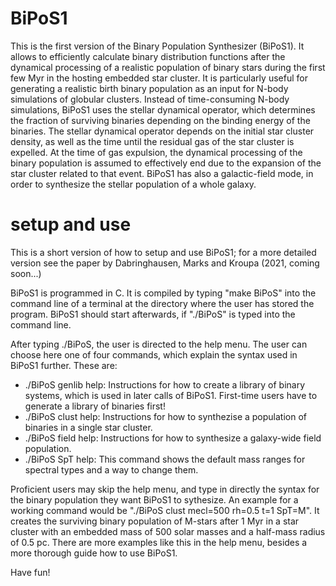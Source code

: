 # BiPoS1
This is the first version of the Binary Population Synthesizer (BiPoS1). It allows to efficiently calculate binary distribution functions after the dynamical processing of a realistic population of binary stars during the first few Myr in the hosting embedded star cluster. It is particularly useful for generating a realistic birth binary population as an input for N-body simulations of globular clusters. Instead of time-consuming N-body simulations, BiPoS1 uses the stellar dynamical operator, which determines the fraction of surviving binaries depending on the binding energy of the binaries. The stellar dynamical operator depends on the initial star cluster density, as well as the time until the residual gas of the star cluster is expelled.  At the time of gas expulsion, the dynamical processing of the binary population is assumed to effectively end due to the expansion of the star cluster related to that event. BiPoS1 has also a galactic-field mode, in order to synthesize the stellar population of a whole galaxy.

# setup and use

This is a short version of how to setup and use BiPoS1; for a more detailed version see the paper by Dabringhausen, Marks and Kroupa (2021, coming soon...)

BiPoS1 is programmed in C. It is compiled by typing "make BiPoS" into the command line of a terminal at the directory where the user has stored the program. BiPoS1 should start afterwards, if "./BiPoS" is typed into the command line.

After typing ./BiPoS, the user is directed to the help menu. The user can choose here one of four commands, which explain the syntax used in BiPoS1 further. These are:

- ./BiPoS genlib help: Instructions for how to create a library of binary systems, which is used in later calls of BiPoS1. First-time users have to generate a library of binaries first!
- ./BiPoS clust help: Instructions for how to synthezise a population of binaries in a single star cluster.
- ./BiPoS field help: Instructions for how to synthesize a galaxy-wide field population.
- ./BiPoS SpT help: This command shows the default mass ranges for spectral types and a way to change them.

Proficient users may skip the help menu, and type in directly the syntax for the binary population they want BiPoS1 to sythesize. An example for a working command would be "./BiPoS clust mecl=500 rh=0.5 t=1 SpT=M". It creates the surviving binary population of M-stars after 1 Myr in a star cluster with an embedded mass of 500 solar masses and a half-mass radius of 0.5 pc. There are more examples like this in the help menu, besides a more thorough guide how to use BiPoS1.

Have fun!
